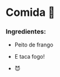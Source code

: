 # Comida :chicken:



### Ingredientes:

- Peito de frango

- E taca fogo!

- :smiling_imp:

  

 





